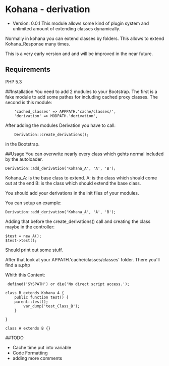 # Kohana - derivation
- Version: 0.0.1
This module allows some kind of plugin system and unlimited amount of extending classes dynamically.

Normally in kohana you can extend classes by folders.
This allows to extend Kohana_Response many times.

This is a very early version and and will be improved in the near future.

## Requirements
PHP 5.3

##Installation
You need to add 2 modules to your Bootstrap. The first is a fake module to add some pathes for including cached proxy classes.
The second is this module:

```
	'cached_classes' => APPPATH.'cache/classes/',			
	'derivation' => MODPATH.'derivation',
```

After adding the modules Derivation you have to call:
```
	Derivation::create_derivations();
```
in the Bootstrap.

##Usage
You can overwrite nearly every class which gehts normal included by the autoloader.

```
Derivation::add_derivation('Kohana_A', 'A', 'B');
```

Kohana_A: is  the base class to extend.
A: is the class which should come out at the end
B: is the class which should extend the base class.

You should add your derivations in the init files of your modules.

You can setup an example:

```
Derivation::add_derivation('Kohana_A', 'A', 'B');
```

Adding that before the create_derivations() call
and creating the class maybe in the controller:

```
$test = new A();
$test->test();
```

Should print out some stuff.

After that look at your APPATH.'cache/classes/classes' folder. There you'll find a a.php

Whith this Content:

```
 defined('SYSPATH') or die('No direct script access.'); 

class B extends Kohana_A {
	public function test() {
	parent::test();
		var_dump('test_Class_B');
	}

}

class A extends B {}
```


##TODO
- Cache time put into variable
- Code Formatting
- adding more comments

